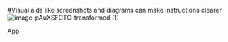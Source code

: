 #Visual aids like screenshots and diagrams can make instructions clearer 
![image-pAuXSFCTC-transformed (1)](https://github.com/SankeerthiTade/Dingu/assets/144417542/abae0dd0-2b4d-46b1-90df-8e6ef4d2fc2c)



App

